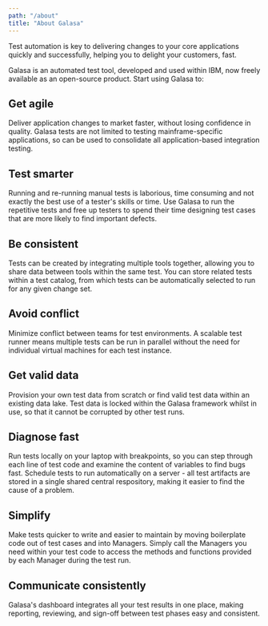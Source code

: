 ```yaml
---
path: "/about"
title: "About Galasa"
---
```



Test automation is key to delivering changes to your core applications quickly and successfully, helping you to delight your customers, fast.

Galasa is an automated test tool, developed and used within IBM, now freely available as an open-source product. Start using Galasa to:

## Get agile
Deliver application changes to market faster, without losing confidence in quality. Galasa tests are not limited to testing mainframe-specific applications, so can be used to consolidate all application-based integration testing.

## Test smarter
Running and re-running manual tests is laborious, time consuming and not exactly the best use of a tester's skills or time. Use Galasa to run the repetitive tests and free up testers to spend their time designing test cases that are more likely to find important defects.

## Be consistent
Tests can be created by integrating multiple tools together, allowing you to share data between tools within the same test. You can store related tests within a test catalog, from which tests can be automatically selected to run for any given change set.

## Avoid conflict
Minimize conflict between teams for test environments. A scalable test runner means multiple tests can be run in parallel without the need for individual virtual machines for each test instance.

## Get valid data
Provision your own test data from scratch or find valid test data within an existing data lake. Test data is locked within the Galasa framework whilst in use, so that it cannot be corrupted by other test runs.

## Diagnose fast
Run tests locally on your laptop with breakpoints, so you can step through each line of test code and examine the content of variables to find bugs fast. Schedule tests to run automatically on a server - all test artifacts are stored in a single shared central respository, making it easier to find the cause of a problem.

## Simplify
Make tests quicker to write and easier to maintain by moving boilerplate code out of test cases and into Managers. Simply call the Managers you need within your test code to access the methods and functions provided by each Manager during the test run.

## Communicate consistently
Galasa's dashboard integrates all your test results in one place, making reporting, reviewing, and sign-off between test phases easy and consistent.

